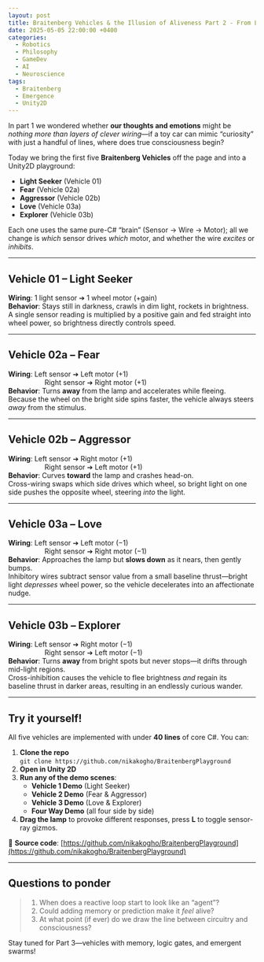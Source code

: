 ```yaml
---
layout: post
title: Braitenberg Vehicles & the Illusion of Aliveness Part 2 - From Light Seeker to Explorer
date: 2025-05-05 22:00:00 +0400
categories:
  - Robotics
  - Philosophy
  - GameDev
  - AI
  - Neuroscience
tags:
  - Braitenberg
  - Emergence
  - Unity2D
---
```

In part 1 we wondered whether **our thoughts and emotions** might be _nothing more than layers of clever wiring_—if a toy car can mimic “curiosity” with just a handful of lines, where does true consciousness begin?

Today we bring the first five **Braitenberg Vehicles** off the page and into a Unity2D playground:
- **Light Seeker** (Vehicle 01)  
- **Fear** (Vehicle 02a)  
- **Aggressor** (Vehicle 02b)  
- **Love** (Vehicle 03a)  
- **Explorer** (Vehicle 03b)  

Each one uses the same pure-C# “brain” (Sensor → Wire → Motor); all we change is _which_ sensor drives _which_ motor, and whether the wire _excites_ or _inhibits_.

---

## Vehicle 01 – Light Seeker  
**Wiring**: 1 light sensor ➔ 1 wheel motor (+gain)  
**Behavior**: Stays still in darkness, crawls in dim light, rockets in brightness.  
A single sensor reading is multiplied by a positive gain and fed straight into wheel power, so brightness directly controls speed.

---

## Vehicle 02a – Fear  
**Wiring**: Left sensor ➔ Left motor (+1)  
      Right sensor ➔ Right motor (+1)  
**Behavior**: Turns **away** from the lamp and accelerates while fleeing.  
Because the wheel on the bright side spins faster, the vehicle always steers _away_ from the stimulus.

---

## Vehicle 02b – Aggressor  
**Wiring**: Left sensor ➔ Right motor (+1)  
      Right sensor ➔ Left motor (+1)  
**Behavior**: Curves **toward** the lamp and crashes head-on.  
Cross-wiring swaps which side drives which wheel, so bright light on one side pushes the opposite wheel, steering _into_ the light.

---

## Vehicle 03a – Love  
**Wiring**: Left sensor ➔ Left motor (−1)  
      Right sensor ➔ Right motor (−1)  
**Behavior**: Approaches the lamp but **slows down** as it nears, then gently bumps.  
Inhibitory wires subtract sensor value from a small baseline thrust—bright light _depresses_ wheel power, so the vehicle decelerates into an affectionate nudge.

---

## Vehicle 03b – Explorer  
**Wiring**: Left sensor ➔ Right motor (−1)  
      Right sensor ➔ Left motor (−1)  
**Behavior**: Turns **away** from bright spots but never stops—it drifts through mid-light regions.  
Cross-inhibition causes the vehicle to flee brightness _and_ regain its baseline thrust in darker areas, resulting in an endlessly curious wander.

---

## Try it yourself!

All five vehicles are implemented with under **40 lines** of core C#. You can:

1. **Clone the repo**  
`git clone https://github.com/nikakogho/BraitenbergPlayground`
2. **Open in Unity 2D**
3. **Run any of the demo scenes**:
    - **Vehicle 1 Demo** (Light Seeker)
    - **Vehicle 2 Demo** (Fear & Aggressor)
    - **Vehicle 3 Demo** (Love & Explorer)
    - **Four Way Demo** (all four side by side)
4. **Drag the lamp** to provoke different responses, press **L** to toggle sensor-ray gizmos.

🔗 **Source code**: [https://github.com/nikakogho/BraitenbergPlayground](https://github.com/nikakogho/BraitenbergPlayground)

---

## Questions to ponder
> 1. When does a reactive loop start to look like an “agent”?
> 2. Could adding memory or prediction make it _feel_ alive?  
> 3. At what point (if ever) do we draw the line between circuitry and consciousness?

Stay tuned for Part 3—vehicles with memory, logic gates, and emergent swarms!
